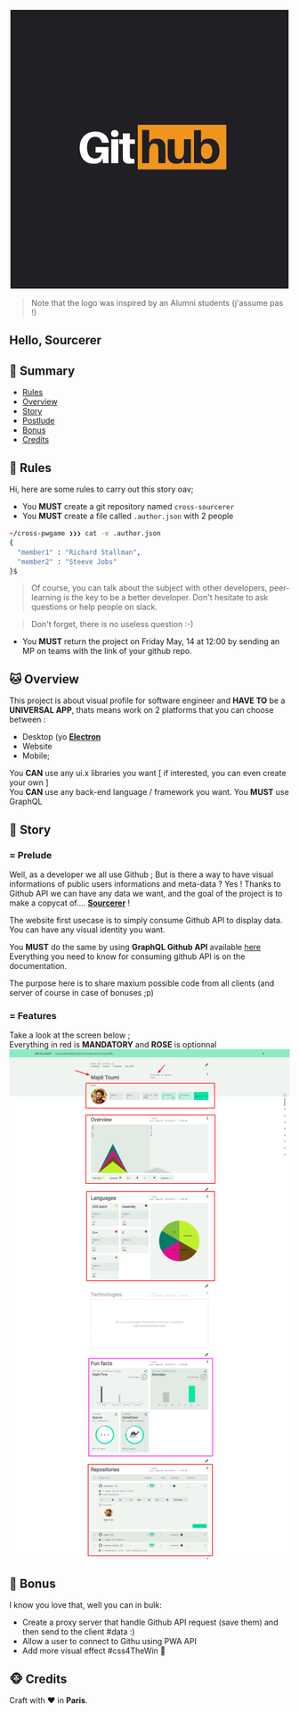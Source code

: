 <p align="center">
  <img alt="" src="./sourcerer.logo.png"">
</p>

> Note that the logo was inspired by an Alumni students (j'assume pas !) 
## Hello, Sourcerer

## <a name='TOC'>🐼 Summary</a>

* [Rules](#rules)
* [Overview](#overview)
* [Story](#story)
* [Postlude](#postlude)
* [Bonus](#bonus)
* [Credits](#credits)

## <a name='overview'>🦊 Rules</a>

Hi, here are some rules to carry out this story oav;

* You **MUST** create a git repository named `cross-sourcerer`
* You **MUST** create a file called `.author.json` with 2 people 

```sh
~/cross-pwgame ❯❯❯ cat -e .author.json
{
  "member1" : "Richard Stallman",
  "member2" : "Steeve Jobs"
}$
```

> Of course, you can talk about the subject with other developers, peer-learning is
> the key to be a better developer. Don't hesitate to ask questions or help people on slack.

> Don't forget, there is no useless question :-)

* You **MUST** return the project on Friday May, 14 at 12:00 by sending an MP on teams with the link of your github repo.

## <a name='overview'>🐱 Overview</a>

This project is about visual profile for software engineer and **HAVE TO** be a **UNIVERSAL APP**, thats means work on 2 platforms that you can choose between :
- Desktop (yo [**Electron**](https://www.electronjs.org/)
- Website
- Mobile;<br />

You **CAN** use any ui.x libraries you want [ if interested, you can even create your own ]<br />
You **CAN** use any back-end language / framework you want.
You **MUST** use GraphQL

## <a name='story'>🐨 Story</a>

### = Prelude

Well, as a developer we all use Github ; But is there a way to have visual informations of public users informations and meta-data ?
Yes ! Thanks to Github API we can have any data we want, and the goal of the project is to make a copycat of.... [**Sourcerer**](https://sourcerer.io/) !

The website first usecase is to simply consume Github API to display data.<br />
You can have any visual identity you want.

You **MUST** do the same by using **GraphQL Github API** available [here](https://developer.github.com/v4/)
Everything you need to know for consuming github API is on the documentation.

The purpose here is to share maxium possible code from all clients (and server of course in case of bonuses ;p)

### = Features

Take a look at the screen below ;<br />
Everything in red is **MANDATORY** and **ROSE** is optionnal
![](./sourcerer.majdi.png)

## <a name='bonus'>🦄 Bonus</a>

I know you love that, well you can in bulk:

* Create a proxy server that handle Github API request (save them) and then send to the client #data :)
* Allow a user to connect to Githu using PWA API
* Add more visual effect #css4TheWin 🎉

## <a name='credits'>🐵 Credits</a>

Craft with :heart: in **Paris**.
